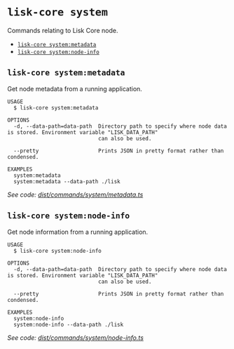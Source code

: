 `lisk-core system`
==================

Commands relating to Lisk Core node.

* [`lisk-core system:metadata`](#lisk-core-systemmetadata)
* [`lisk-core system:node-info`](#lisk-core-systemnode-info)

## `lisk-core system:metadata`

Get node metadata from a running application.

```
USAGE
  $ lisk-core system:metadata

OPTIONS
  -d, --data-path=data-path  Directory path to specify where node data is stored. Environment variable "LISK_DATA_PATH"
                             can also be used.

  --pretty                   Prints JSON in pretty format rather than condensed.

EXAMPLES
  system:metadata
  system:metadata --data-path ./lisk
```

_See code: [dist/commands/system/metadata.ts](https://github.com/LiskHQ/lisk-core/blob/v4.0.4/dist/commands/system/metadata.ts)_

## `lisk-core system:node-info`

Get node information from a running application.

```
USAGE
  $ lisk-core system:node-info

OPTIONS
  -d, --data-path=data-path  Directory path to specify where node data is stored. Environment variable "LISK_DATA_PATH"
                             can also be used.

  --pretty                   Prints JSON in pretty format rather than condensed.

EXAMPLES
  system:node-info
  system:node-info --data-path ./lisk
```

_See code: [dist/commands/system/node-info.ts](https://github.com/LiskHQ/lisk-core/blob/v4.0.4/dist/commands/system/node-info.ts)_
